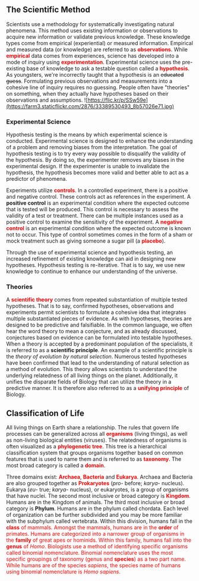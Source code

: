 ## **The Scientific Method**

Scientists use a methodology for systematically investigating natural phenomena. This method uses existing information or observations to acquire new information or validate previous knowledge. These knowledge types come from empirical (experiential) or measured information. Empirical and measured data (or knowledge) are referred to as  <span style="color:red;">**observations**</span>. While  <span style="color:red;">**empirical**</span> data comes from experiences, science has developed into a mode of inquiry using <span style="color:red;">**experimentation**</span>. Experimental science uses the pre-existing base of knowledge to ask a testable question called a  <span style="color:red;">**hypothesis**</span>. As youngsters, we're incorrectly taught that a hypothesis is an ~~educated guess~~. Formulating previous observations and measurements into a cohesive line of inquiry requires no guessing. People often have "theories" on something, when they actually have hypotheses based on their observations and assumptions.
![https://flic.kr/p/SSw59e](https://farm3.staticflickr.com/2876/33389530493_8b57026e71.jpg)
### **Experimental Science**

Hypothesis testing is the means by which experimental science is conducted. Experimental science is designed to enhance the understanding of a problem and removing biases from the interpretation. The goal of hypothesis testing is to try every way possible to disqualify the validity of the hypothesis. By doing so, the experimenter removes any biases in the experimental design. If the experimenter is unable to invalidate the hypothesis, the hypothesis becomes more valid and better able to act as a predictor of phenomena.

Experiments utilize  <span style="color:red;">**controls**</span>. In a controlled experiment, there is a positive and negative control. These controls act as references in the experiment. A **positive control** is an experimental condition where the expected outcome that is tested will be produced. This control is necessary to assess the validity of a test or treatment. There can be multiple instances used as a positive control to examine the sensitivity of the experiment. A  <span style="color:red;">**negative control**</span> is an experimental condition where the expected outcome is known not to occur. This type of control sometimes comes in the form of a sham or mock treatment such as giving someone a sugar pill (a  <span style="color:red;">**placebo**</span>).

Through the use of experimental science and hypothesis testing, an increased refinement of existing knowledge can aid in designing new hypotheses. Hypothesis testing is re-iterative. That is to say, we use new knowledge to continue to enhance our understanding of the universe.

### **Theories**

A  <span style="color:red;">**scientific theory**</span> comes from repeated substantiation of multiple tested hypotheses. That is to say, confirmed hypotheses, observations and experiments permit scientists to formulate a cohesive idea that integrates multiple substantiated pieces of evidence. As with hypotheses, theories are designed to be predictive and falsifiable. In the common language, we often hear the word theory to mean a conjecture, and as already discussed, conjectures based on evidence can be formulated into testable hypotheses.  
When a theory is accepted by a predominant population of the specialists, it is referred to as a **scientific principle**. An example of a scientific principle is the *theory of evolution by natural selection*. Numerous tested hypotheses have been confirmed that lead to the understanding of natural selection as a method of evolution. This theory allows scientists to understand the underlying relatedness of all living things on the planet. Additionally, it unifies the disparate fields of Biology that can utilize the theory in a predictive manner. It is therefore also referred to as a  <span style="color:red;">**unifying principle**</span> of Biology.

## **Classification of Life**

All living things on Earth share a relationship. The rules that govern life processes can be generalized across all  <span style="color:red;">**organisms**</span> (living things), as well as non-living biological entities (viruses). The relatedness of organisms is often visualized as a  <span style="color:red;">**phylogenetic tree**</span>. This tree is a hierarchical classification system that groups organisms together based on common features that is used to name them and is referred to as  <span style="color:red;">**taxonomy**</span>. The most broad category is called a  <span style="color:red;">**domain**</span>.

Three domains exist:  <span style="color:red;">**Archaea**</span>,  <span style="color:red;">**Bacteria**</span> and  <span style="color:red;">**Eukarya**</span>. Archaea and Bacteria are also grouped together as <span style="color:red;">**Prokaryotes**</span> (*pro*\- before; *karya*\- nucleus). Eukarya (*eu*\- true; *karya*\- nucleus), or eukaryotes, is a group of organisms that have nuclei. The second most inclusive or broad category is  <span style="color:red;">**Kingdom**</span>. Humans are in the Kingdom of animals. The third most inclusive or broad category is **Phylum**. Humans are in the phylum called chordata. Each level of organization can be further subdivided and you may be more familiar with the subphylum called vertebrata. Within this division, humans fall in the  <span style="color:red;">**class** of mammals. Amongst the mammals, humans are in the  <span style="color:red;">**order** of primates. Humans are categorized into a narrower group of organisms in the  <span style="color:red;">**family**</span> of great apes or hominids. Within this family, humans fall into the  <span style="color:red;">**genus**</span> of *Homo*. Biologists use a method of identifying specific organisms called binomial nomenclature. Binomial nomenclature uses the most specific groupings of taxonomy (genus and  <span style="color:red;">**species**</span>) as a two part name. While humans are of the species *sapiens*, the species name of humans using binomial nomenclature is *Homo sapiens*.  
   
